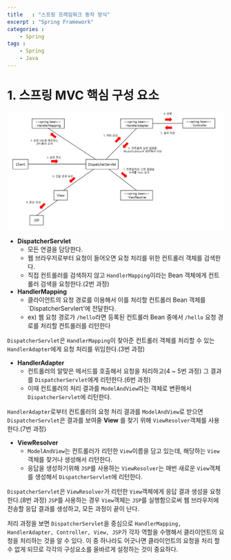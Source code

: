 ```yaml
---
title   : "스프링 프레임워크 동작 방식"
excerpt : "Spring Framework"
categories : 
    - Spring
tags : 
    - Spring
    - Java
---
```


# 1. 스프링 MVC 핵심 구성 요소
![run](/assets/img/spring/run.PNG)


- __DispatcherServlet__
  - 모든 연결을 담당한다.
  - 웹 브라우저로부터 요청이 들어오면 요청 처리를 위한 컨트롤러 객체를 검색한다.
  - 직접 컨트롤러를 검색하지 않고 `HandlerMapping`이라는 Bean 객체에게 컨트롤러 검색을 요청한다.(2번 과정)
- __HandlerMapping__
  - 클라이언트의 요청 경로를 이용해서 이를 처리할 컨트롤러 Bean 객체를 `DispatcherServlert'에 전달한다.
  - ex) 웹 요청 경로가 `/hello`라면 등록된 컨트롤러 Bean 중에서 `/hello` 요청 경로를 처리할 컨트롤러를 리턴한다

`DispatcherServlet`은 `HandlerMapping`이 찾아준 컨트롤러 객체를 처리할 수 있는 `HandlerAdapter`에게 요청 처리를 위임한다.(3번 과정)

- __HandlerAdapter__
  - 컨트롤러의 알맞은 메서드를 호출해서 요청을 처리하고(4 ~ 5번 과정) 그 결과를 `DispatcherServlet`에게 리턴한다.(6번 과정)
  - 이때 컨트롤러의 처리 결과를 `ModelAndView`라는 객체로 변환해서 `DispatcherServlet`에 리턴한다.

`HandlerAdapter`로부터 컨트롤러의 요청 처리 결과를 `ModelAndView`로 받으면 `DispatcherServlet`은 결과를 보여줄 __View__ 를 찾기 위해 `ViewResolver`객체를 사용한다.(7번 과정)

- __ViewResolver__
  - `ModelAndView`는 컨트롤러가 리턴한 `View`이름을 담고 있는데, 해당하는 `View`객체를 찾거나 생성해서 리턴한다.
  - 응답을 생성하기위해 `JSP`를 사용하는 `ViewResolver`는 매번 새로운 `View`객체를 생성해서 `DispatcherServlet`에 리턴한다.

`DispatcherServlet`은 `ViewResolver`가 리턴한 `View`객체에게 응답 결과 생성을 요청한다.(8번 과정) `JSP`를 사용하는 경우 `View`객체는 `JSP`를 실행함으로써 웹 브라우저에 전송할 응답 결과를 생성하고, 모든 과정이 끝이 난다.  

처리 과정을 보면 `DispatcherServlet`을 중심으로 `HandlerMapping, HandlerAdapter, Controller, View, JSP`가 각자 역할을 수행해서 클라이언트의 요청을 처리하는 것을 알 수 있다. 이 중 하나라도 어긋나면 클라이언트의 요청을 처리 할 수 없게 되므로 각각의 구성요소를 올바르게 설정하는 것이 중요하다.
